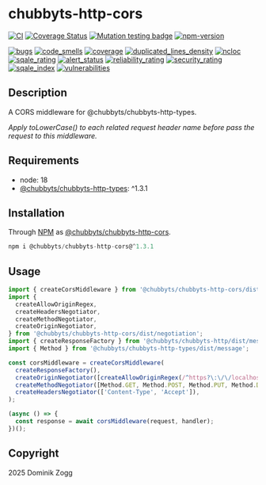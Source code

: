 # chubbyts-http-cors

[![CI](https://github.com/chubbyts/chubbyts-http-cors/workflows/CI/badge.svg?branch=master)](https://github.com/chubbyts/chubbyts-http-cors/actions?query=workflow%3ACI)
[![Coverage Status](https://coveralls.io/repos/github/chubbyts/chubbyts-http-cors/badge.svg?branch=master)](https://coveralls.io/github/chubbyts/chubbyts-http-cors?branch=master)
[![Mutation testing badge](https://img.shields.io/endpoint?style=flat&url=https%3A%2F%2Fbadge-api.stryker-mutator.io%2Fgithub.com%2Fchubbyts%2Fchubbyts-http-cors%2Fmaster)](https://dashboard.stryker-mutator.io/reports/github.com/chubbyts/chubbyts-http-cors/master)
[![npm-version](https://img.shields.io/npm/v/@chubbyts/chubbyts-http-cors.svg)](https://www.npmjs.com/package/@chubbyts/chubbyts-http-cors)

[![bugs](https://sonarcloud.io/api/project_badges/measure?project=chubbyts_chubbyts-http-cors&metric=bugs)](https://sonarcloud.io/dashboard?id=chubbyts_chubbyts-http-cors)
[![code_smells](https://sonarcloud.io/api/project_badges/measure?project=chubbyts_chubbyts-http-cors&metric=code_smells)](https://sonarcloud.io/dashboard?id=chubbyts_chubbyts-http-cors)
[![coverage](https://sonarcloud.io/api/project_badges/measure?project=chubbyts_chubbyts-http-cors&metric=coverage)](https://sonarcloud.io/dashboard?id=chubbyts_chubbyts-http-cors)
[![duplicated_lines_density](https://sonarcloud.io/api/project_badges/measure?project=chubbyts_chubbyts-http-cors&metric=duplicated_lines_density)](https://sonarcloud.io/dashboard?id=chubbyts_chubbyts-http-cors)
[![ncloc](https://sonarcloud.io/api/project_badges/measure?project=chubbyts_chubbyts-http-cors&metric=ncloc)](https://sonarcloud.io/dashboard?id=chubbyts_chubbyts-http-cors)
[![sqale_rating](https://sonarcloud.io/api/project_badges/measure?project=chubbyts_chubbyts-http-cors&metric=sqale_rating)](https://sonarcloud.io/dashboard?id=chubbyts_chubbyts-http-cors)
[![alert_status](https://sonarcloud.io/api/project_badges/measure?project=chubbyts_chubbyts-http-cors&metric=alert_status)](https://sonarcloud.io/dashboard?id=chubbyts_chubbyts-http-cors)
[![reliability_rating](https://sonarcloud.io/api/project_badges/measure?project=chubbyts_chubbyts-http-cors&metric=reliability_rating)](https://sonarcloud.io/dashboard?id=chubbyts_chubbyts-http-cors)
[![security_rating](https://sonarcloud.io/api/project_badges/measure?project=chubbyts_chubbyts-http-cors&metric=security_rating)](https://sonarcloud.io/dashboard?id=chubbyts_chubbyts-http-cors)
[![sqale_index](https://sonarcloud.io/api/project_badges/measure?project=chubbyts_chubbyts-http-cors&metric=sqale_index)](https://sonarcloud.io/dashboard?id=chubbyts_chubbyts-http-cors)
[![vulnerabilities](https://sonarcloud.io/api/project_badges/measure?project=chubbyts_chubbyts-http-cors&metric=vulnerabilities)](https://sonarcloud.io/dashboard?id=chubbyts_chubbyts-http-cors)

## Description

A CORS middleware for @chubbyts/chubbyts-http-types.

*Apply toLowerCase() to each related request header name before pass the request to this middleware.*

## Requirements

 * node: 18
 * [@chubbyts/chubbyts-http-types][2]: ^1.3.1

## Installation

Through [NPM](https://www.npmjs.com) as [@chubbyts/chubbyts-http-cors][1].

```ts
npm i @chubbyts/chubbyts-http-cors@^1.3.1
```

## Usage

```ts
import { createCorsMiddleware } from '@chubbyts/chubbyts-http-cors/dist/middleware';
import {
  createAllowOriginRegex,
  createHeadersNegotiator,
  createMethodNegotiator,
  createOriginNegotiator,
} from '@chubbyts/chubbyts-http-cors/dist/negotiation';
import { createResponseFactory } from '@chubbyts/chubbyts-http/dist/message-factory';
import { Method } from '@chubbyts/chubbyts-http-types/dist/message';

const corsMiddleware = createCorsMiddleware(
  createResponseFactory(),
  createOriginNegotiator([createAllowOriginRegex(/^https?\:\/\/localhost(\:\d+)?$/)]),
  createMethodNegotiator([Method.GET, Method.POST, Method.PUT, Method.DELETE]),
  createHeadersNegotiator(['Content-Type', 'Accept']),
);

(async () => {
  const response = await corsMiddleware(request, handler);
})();
```

## Copyright

2025 Dominik Zogg

[1]: https://www.npmjs.com/package/@chubbyts/chubbyts-http-cors
[2]: https://www.npmjs.com/package/@chubbyts/chubbyts-http-types
